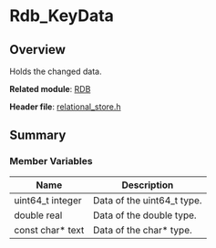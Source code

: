 # Rdb_KeyData

## Overview

Holds the changed data.

**Related module**: [RDB](capi-rdb.md)

**Header file**: [relational_store.h](capi-relational-store-h.md)

## Summary

### Member Variables

| Name            | Description                    |
| ---------------- | ------------------------ |
| uint64_t integer | Data of the uint64_t type.|
| double real      | Data of the double type.  |
| const char* text | Data of the char\* type.    |

